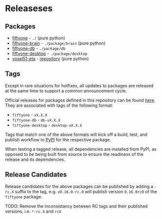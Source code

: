 # Releaseses

## Packages

-   [fiftyone](https://pypi.org/project/fiftyone/) - `./` (pure python)
-   [fiftyone-brain](https://pypi.org/project/fiftyone-brain/) -
    `./package/brain` (pure python)
-   [fiftyone-db](https://pypi.org/project/fiftyone-db/) - `./package/db`
-   [fiftyone-desktop](https://pypi.org/project/fiftyone-desktop/) -
    `./package/desktop`
-   [voxel51-eta](https://pypi.org/project/voxel51-eta/) -
    [repository](https://github.com/voxel51/eta) (pure python)

## Tags

Except in rare situations for hotfixes, all updates to packages are released at
the same time to support a common announcement cycle.

Official releases for packages defined in this repository can be found
[here](https://github.com/voxel51/fiftyone/releases). They are associated with
tags of the following format:

-   `fiftyone` - `vX.X.X`
-   `fiftyone-db` - `db-vX.X.X`
-   `fiftyone-desktop` - `desktop-vX.X.X`

Tags that match one of the above formats will kick off a build, test, and
publish workflow to [PyPI](https://pypi.org/) for the respective package.

When testing a tagged release, all dependencies are installed from PyPI, as
opposed to be being built from source to ensure the readiness of the release
and its dependencies.

## Release Candidates

Release candidates for the above packages can be published by adding a `-rc.X`
suffix to the tag, e.g. `v0.16.0-rc.0` will publish version `0.16.0rc0` of the
`fiftyone` package.

TODO: Remove the inconsistancy between RC tags and their published versions,
i.e. `*-rc.X` and `rcX`
